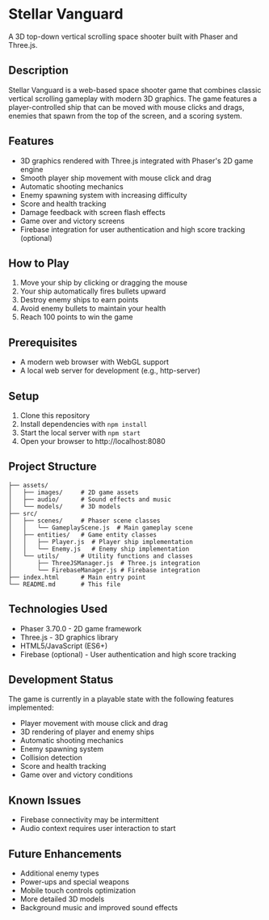 # Stellar Vanguard

A 3D top-down vertical scrolling space shooter built with Phaser and Three.js.

## Description

Stellar Vanguard is a web-based space shooter game that combines classic vertical scrolling gameplay with modern 3D graphics. The game features a player-controlled ship that can be moved with mouse clicks and drags, enemies that spawn from the top of the screen, and a scoring system.

## Features

- 3D graphics rendered with Three.js integrated with Phaser's 2D game engine
- Smooth player ship movement with mouse click and drag
- Automatic shooting mechanics
- Enemy spawning system with increasing difficulty
- Score and health tracking
- Damage feedback with screen flash effects
- Game over and victory screens
- Firebase integration for user authentication and high score tracking (optional)

## How to Play

1. Move your ship by clicking or dragging the mouse
2. Your ship automatically fires bullets upward
3. Destroy enemy ships to earn points
4. Avoid enemy bullets to maintain your health
5. Reach 100 points to win the game

## Prerequisites

- A modern web browser with WebGL support
- A local web server for development (e.g., http-server)

## Setup

1. Clone this repository
2. Install dependencies with `npm install`
3. Start the local server with `npm start`
4. Open your browser to http://localhost:8080

## Project Structure

```
├── assets/
│   ├── images/     # 2D game assets
│   ├── audio/      # Sound effects and music
│   └── models/     # 3D models
├── src/
│   ├── scenes/     # Phaser scene classes
│   │   └── GameplayScene.js  # Main gameplay scene
│   ├── entities/   # Game entity classes
│   │   ├── Player.js  # Player ship implementation
│   │   └── Enemy.js   # Enemy ship implementation
│   └── utils/      # Utility functions and classes
│       ├── ThreeJSManager.js  # Three.js integration
│       └── FirebaseManager.js # Firebase integration
├── index.html      # Main entry point
└── README.md       # This file
```

## Technologies Used

- Phaser 3.70.0 - 2D game framework
- Three.js - 3D graphics library
- HTML5/JavaScript (ES6+)
- Firebase (optional) - User authentication and high score tracking

## Development Status

The game is currently in a playable state with the following features implemented:
- Player movement with mouse click and drag
- 3D rendering of player and enemy ships
- Automatic shooting mechanics
- Enemy spawning system
- Collision detection
- Score and health tracking
- Game over and victory conditions

## Known Issues

- Firebase connectivity may be intermittent
- Audio context requires user interaction to start

## Future Enhancements

- Additional enemy types
- Power-ups and special weapons
- Mobile touch controls optimization
- More detailed 3D models
- Background music and improved sound effects 